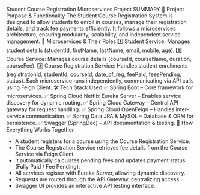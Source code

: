 Student Course Registration Microservices Project 
SUMMARY
📌 Project Purpose & Functionality
The Student Course Registration System is designed to allow students to enroll in courses, manage their registration details, and track fee payments efficiently. It follows a microservices architecture, ensuring modularity, scalability, and independent service management.
🔧 Microservices & Their Roles
1️⃣ Student Service: Manages student details (studentId, firstName, lastName, email, mobile, age).
2️⃣ Course Service: Manages course details (courseId, courseName, duration, courseFee).
3️⃣ Course Registration Service: Handles student enrollments (registrationId, studentId, courseId, date_of_reg, feePaid, feesPending, status).
Each microservice runs independently, communicating via API calls using Feign Client.
🛠️ Tech Stack Used
✅ Spring Boot – Core framework for microservices.
✅ Spring Cloud Netflix Eureka Server – Enables service discovery for dynamic routing.
✅ Spring Cloud Gateway – Central API gateway for request handling.
✅ Spring Cloud OpenFeign – Handles inter-service communication.
✅ Spring Data JPA & MySQL – Database & ORM for persistence.
✅ Swagger (SpringDoc) – API documentation & testing.
🔗 How Everything Works Together
- A student registers for a course using the Course Registration Service.
- The Course Registration Service retrieves fee details from the Course Service via Feign Client.
- It automatically calculates pending fees and updates payment status (Fully Paid / Fee Pending).
- All services register with Eureka Server, allowing dynamic discovery.
- Requests are routed through the API Gateway, centralizing access.
- Swagger UI provides an interactive API testing interface.
